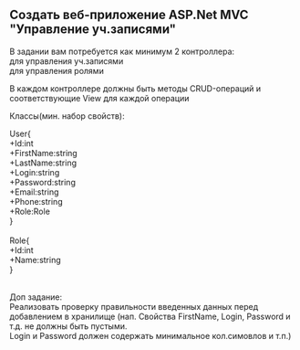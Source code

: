 <h2>Создать веб-приложение ASP.Net MVC "Управление уч.записями"</h2>

В задании вам потребуется как минимум 2 контроллера: <br>
для управления уч.записями<br>
для управления ролями<br>

В каждом контроллере должны быть методы CRUD-операций и соответствующие View для каждой операции<br>

Классы(мин. набор свойств):<br>

User{<br>
+Id:int<br>
+FirstName:string<br>
+LastName:string<br>
+Login:string<br>
+Password:string<br>
+Email:string<br>
+Phone:string<br>
+Role:Role<br>
}<br>
<br>
Role{<br>
+Id:int<br>
+Name:string<br>
}<br>

<br>
Доп задание:<br>
Реализовать проверку правильности введенных данных перед добавлением в хранилище (нап. Свойства FirstName, Login, Password и т.д. не должны быть пустыми.<br>
Login и Password должен содержать минимальное кол.симовлов и т.п.)<br>